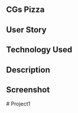 ## CGs Pizza


## User Story


## Technology Used

## Description

## Screenshot

#   P r o j e c t 1  
 